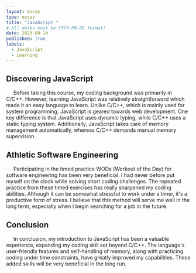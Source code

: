 ```yaml
---
layout: essay
type: essay
title: "JavaScript "
# All dates must be YYYY-MM-DD format!
date: 2023-09-14
published: true
labels:
  - JavaScript
  - Learning
---
```



<style>
  /* Define CSS styles for paragraphs */
  p {
    text-indent: 20px; /* Indent the paragraphs */
    margin-bottom: 15px; /* Add spacing between paragraphs */
  }
</style>


## Discovering JavaScript
<p>Before taking this course, my coding background was primarily in C/C++. However, learning JavaScript was relatively straightforward which made it an easy language to learn. Unlike C/C++, which is mainly used for system programming, JavaScript is geared towards web development. One key difference is that JavaScript uses dynamic typing, while C/C++ uses a static typing system. Additionally, JavaScript takes care of memory management automatically, whereas C/C++ demands manual memory supervision.</p>

## Athletic Software Engineering
<p>Participating in the timed practice WODs (Workout of the Day) for software engineering has been very beneficial. I had never before put myself on the clock while solving short coding challenges. The repeated practice from these timed exercises has really sharpened my coding abilities. Although it can be somewhat stressful to work under a timer, it's a productive form of stress. I believe that this method will serve me well in the long term, especially when I begin searching for a job in the future.</p>

## Conclusion
<p>In conclusion, my introduction to JavaScript has been a valuable experience, expanding my coding skill set beyond C/C++. The language's user-friendly features and self-handling of memory, along with practicing coding under time constraints, have greatly improved my capabilities. These added skills will be very beneficial in the long run.</p>

